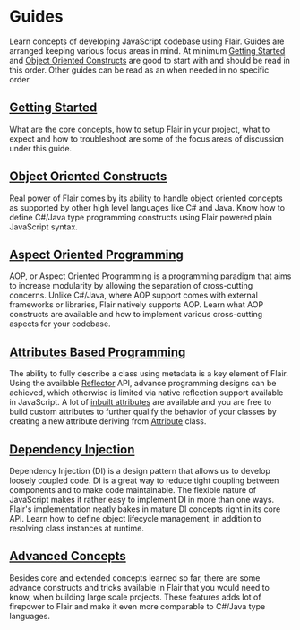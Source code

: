 Guides
======

Learn concepts of developing JavaScript codebase using Flair. Guides are arranged keeping various focus areas in mind. At minimum [Getting Started](#/guides/start/introduction) and [Object Oriented Constructs](#/guides/oop/introduction) are good to start with and should be read in this order. Other guides can be read as an when needed in no specific order. 


[Getting Started](#/guides/start/introduction)
---------------

What are the core concepts, how to setup Flair in your project, what to expect and how to troubleshoot are some of the focus areas of discussion under this guide. 


[Object Oriented Constructs](#/guides/oop/introduction)
--------------------------

Real power of Flair comes by its ability to handle object oriented concepts as supported by other high level languages like C# and Java. Know how to define C#/Java type programming constructs using Flair powered plain JavaScript syntax.


[Aspect Oriented Programming](#/guides/aop/introduction)
---------------------------

AOP, or Aspect Oriented Programming is a programming paradigm that aims to increase modularity by allowing the separation of cross-cutting concerns. Unlike C#/Java, where AOP support comes with external frameworks or libraries, Flair natively supports AOP. Learn what AOP constructs are available and how to implement various cross-cutting aspects for your codebase. 


[Attributes Based Programming](#/guides/abp/introduction)
----------------------------

The ability to fully describe a class using metadata is a key element of Flair. Using the available [Reflector](#/api/reflector) API, advance programming designs can be achieved, which otherwise is limited via native reflection support available in JavaScript. A lot of [inbuilt attributes](#/guides/aop/inbuilt-attributes) are available and you are free to build custom attributes to further qualify the behavior of your classes by creating a new attribute deriving from [Attribute](#/api/attribute) class.


[Dependency Injection](#/guides/di/introduction)
--------------------

Dependency Injection (DI) is a design pattern that allows us to develop loosely coupled code. DI is a great way to reduce tight coupling between components and to make code maintainable. The flexible nature of JavaScript makes it rather easy to implement DI in more than one ways. Flair's implementation neatly bakes in mature DI concepts right in its core API. Learn how to define object lifecycle management, in addition to resolving class instances at runtime.


[Advanced Concepts](#/adv/introduction)
-----------------

Besides core and extended concepts learned so far, there are some advance constructs and tricks available in Flair that you would need to know, when building large scale projects. These features adds lot of firepower to Flair and make it even more comparable to C#/Java type languages. 
